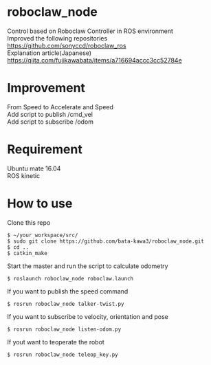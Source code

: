 # roboclaw_node
Control based on Roboclaw Controller in ROS environment  
Improved the following repositories  
https://github.com/sonyccd/roboclaw_ros  
Explanation article(Japanese)
https://qiita.com/fujikawabata/items/a716694accc3cc52784e

# Improvement
From Speed to Accelerate and Speed  
Add script to publish /cmd_vel  
Add script to subscribe /odom  

# Requirement
Ubuntu mate 16.04  
ROS kinetic

# How to use
Clone this repo
```
$ ~/your workspace/src/
$ sudo git clone https://github.com/bata-kawa3/roboclaw_node.git
$ cd ..
$ catkin_make
```
Start the master and run the script to calculate odometry
```
$ roslaunch roboclaw_node roboclaw.launch
```
If you want to publish the speed command
```
$ rosrun roboclaw_node talker-twist.py
```
If you want to subscribe to velocity, orientation and pose
```
$ rosrun roboclaw_node listen-odom.py
```
If yout want to teoperate the robot
```
$ rosrun roboclaw_node teleop_key.py
```
